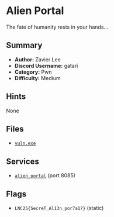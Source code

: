 # Alien Portal
The fate of humanity rests in your hands...

## Summary
- **Author:** Zavier Lee
- **Discord Username:** gatari
- **Category:** Pwn
- **Difficulty:** Medium

## Hints
None

## Files
- [`vuln.exe`](dist\vuln.exe)


## Services
- [`alien_portal`](service/alien_portal) (port 8085)


## Flags
- `LNC25{SecreT_Al13n_por7a1?}` (static)
